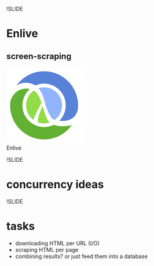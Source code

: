 !SLIDE
# Enlive #
## screen-scraping ##

<div class="watermark">
  <img src="Clojure-glyph.svg"/>
  <div class="watermark-badge">Enlive</div>
</div>

!SLIDE
# concurrency ideas #

!SLIDE
# tasks #
* downloading HTML per URL (I/O)
* scraping HTML per page
* combining results? or just feed them into a database
